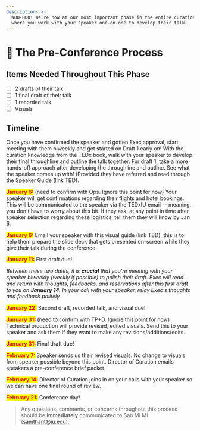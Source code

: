 ```yaml
---
description: >-
  WOO-HOO! We're now at our most important phase in the entire curation process,
  where you work with your speaker one-on-one to develop their talk!
---
```


# 📝 The Pre-Conference Process

## Items Needed Throughout This Phase

* [ ] 2 drafts of their talk
* [ ] 1 final draft of their talk
* [ ] 1 recorded talk
* [ ] Visuals

## Timeline

Once you have confirmed the speaker and gotten Exec approval, start meeting with them biweekly and get started on Draft 1 early on! With the curation knowledge from the TEDx book, walk with your speaker to develop their final throughline and outline the talk together. For draft 1, take a more hands-off approach after developing the throughline and outline. See what the speaker comes up with! (Provided they have referred and read through the Speaker Guide (link TBD).

<mark style="color:red;">**January 6:**</mark> (need to confirm with Ops. Ignore this point for now) Your speaker will get confirmations regarding their flights and hotel bookings. This will be communicated to the speaker via the TEDxIU email -- meaning, you don't have to worry about this bit. If they ask, at any point in time after speaker selection regarding these logistics, tell them they will know by Jan 6.&#x20;

<mark style="color:red;">**January 6:**</mark> Email your speaker with this visual guide (link TBD); this is to help them prepare the slide deck that gets presented on-screen while they give their talk during the conference.&#x20;

<mark style="color:red;">**January 11:**</mark> First draft due!

_Between these two dates, it is **crucial** that you're meeting with your speaker biweekly (weekly if possible) to polish their draft. Exec will read and return with thoughts, feedbacks, and reservations after this first draft to you on **January 14.** In your call with your speaker, relay Exec's thoughts and feedback politely._

<mark style="color:red;">**January 22:**</mark> Second draft, recorded talk, and visual due!

<mark style="color:red;">**January 31:**</mark> (need to confirm with TP+D. Ignore this point for now) Technical production will provide revised, edited visuals. Send this to your speaker and ask them if they want to make any revisions/additions/edits.&#x20;

<mark style="color:red;">**January 31:**</mark> Final draft due!

<mark style="color:red;">**February 7:**</mark> Speaker sends us their revised visuals. No change to visuals from speaker possible beyond this point. Director of Curation emails speakers a pre-conference brief packet.

<mark style="color:red;">**February 14:**</mark> Director of Curation joins in on your calls with your speaker so we can have one final round of review.

<mark style="color:red;">**February 21:**</mark> Conference day!



> Any questions, comments, or concerns throughout this process should be **immediately** communicated to San Mi Mi (samthant@iu.edu).











